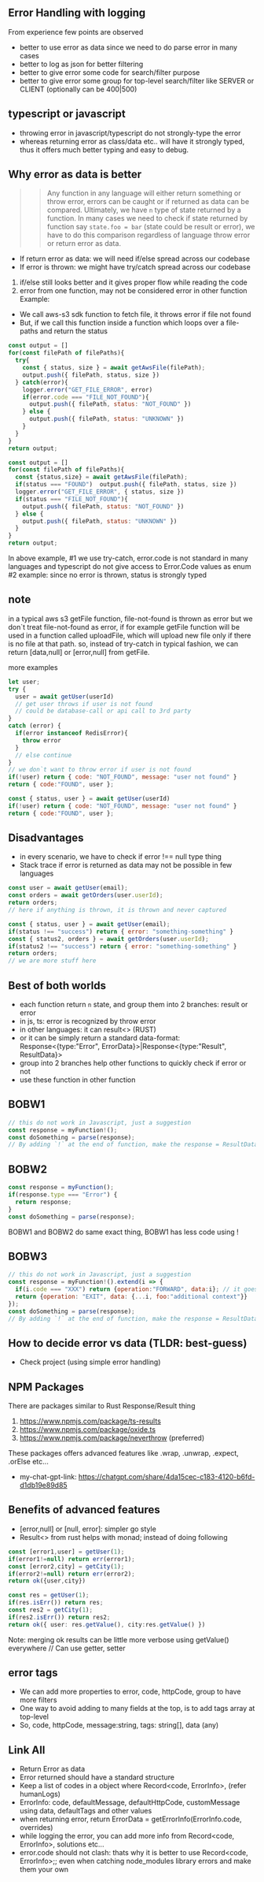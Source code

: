 ## Error Handling with logging

From experience few points are observed
- better to use error as data since we need to do parse error in many cases
- better to log as json for better filtering
- better to give error some code for search/filter purpose
- better to give error some group for top-level search/filter like SERVER or CLIENT (optionally can be 400|500)

## typescript or javascript
- throwing error in javascript/typescript do not strongly-type the error
- whereas returning error as class/data etc.. will have it strongly typed, thus it offers much better typing and easy to debug.

## Why error as data is better
>> Any function in any language will either return something or throw error, errors can be caught or if returned as data can be compared. Ultimately, we have `n` type of state returned by a function.
In many cases we need to check if state returned by function say `state.foo = bar` (state could be result or error), we have to do this comparison regardless of language throw error or return error as data.

- If return error as data: we will need if/else spread across our codebase
- If error is thrown: we might have try/catch spread across our codebase

1. if/else still looks better and it gives proper flow while reading the code
2. error from one function, may not be considered error in other function
Example:
- We call aws-s3 sdk function to fetch file, it throws error if file not found
- But, if we call this function inside a function which loops over a file-paths and return the status


```js
const output = []
for(const filePath of filePaths){
  try{
    const { status, size } = await getAwsFile(filePath);
    output.push({ filePath, status, size })
  } catch(error){
    logger.error("GET_FILE_ERROR", error)
    if(error.code === "FILE_NOT_FOUND"){
      output.push({ filePath, status: "NOT_FOUND" })
    } else {
      output.push({ filePath, status: "UNKNOWN" })
    }
  }
}
return output;
```

```js
const output = []
for(const filePath of filePaths){
  const {status,size} = await getAwsFile(filePath);
  if(status === "FOUND")  output.push({ filePath, status, size })
  logger.error("GET_FILE_ERROR", { status, size })
  if(status === "FILE_NOT_FOUND"){
    output.push({ filePath, status: "NOT_FOUND" })
  } else {
    output.push({ filePath, status: "UNKNOWN" })
  }
}
return output;
```

In above example, #1 we use try-catch, error.code is not standard in many languages and typescript do not give access to Error.Code values as enum
#2 example: since no error is thrown, status is strongly typed

## note
in a typical aws s3 getFile function, file-not-found is thrown as error
but we don`t treat file-not-found as error, if for example getFile function 
will be used in a function called uploadFile, which will upload new file only 
if there is no file at that path. so, instead of try-catch in typical fashion, we can 
return [data,null] or [error,null] from getFile.

more examples


```js
let user;
try {
  user = await getUser(userId)
  // get user throws if user is not found
  // could be database-call or api call to 3rd party
}
catch (error) {
  if(error instanceof RedisError){
    throw error
  }
  // else continue
}
// we don`t want to throw error if user is not found
if(!user) return { code: "NOT_FOUND", message: "user not found" }
return { code:"FOUND", user };
```

```js
const { status, user } = await getUser(userId)
if(!user) return { code: "NOT_FOUND", message: "user not found" }
return { code:"FOUND", user };
```


## Disadvantages
- in every scenario, we have to check if error !== null type thing
- Stack trace if error is returned as data may not be possible in few languages

```js
const user = await getUser(email);
const orders = await getOrders(user.userId);
return orders;
// here if anything is thrown, it is thrown and never captured
```

```js
const { status, user } = await getUser(email);
if(status !== "success") return { error: "something-something" }
const { status2, orders } = await getOrders(user.userId);
if(status2 !== "success") return { error: "something-something" }
return orders;
// we are more stuff here
```

## Best of both worlds
- each function return `n` state, and group them into 2 branches: result or error
- in js, ts: error is recognized by throw error
- in other languages: it can result<> (RUST)
- or it can be simply return a standard data-format: Response<{type:"Error", ErrorData}>|Response<{type:"Result", ResultData}>
- group into 2 branches help other functions to quickly check if error or not
- use these function in other function

## BOBW1
```js
// this do not work in Javascript, just a suggestion
const response = myFunction!();
const doSomething = parse(response);
// By adding `!` at the end of function, make the response = ResultData and if function return ErrorData it will be returned from here without going to next line
```

## BOBW2
```js
const response = myFunction();
if(response.type === "Error") {
  return response;
}
const doSomething = parse(response);
```

BOBW1 and BOBW2 do same exact thing, BOBW1 has less code using !

## BOBW3
```js
// this do not work in Javascript, just a suggestion
const response = myFunction!().extend(i => {
  if(i.code === "XXX") return {operation:"FORWARD", data:i}; // it goes to next line
  return {operation: "EXIT", data: {...i, foo:"additional context"}}
});
const doSomething = parse(response);
// By adding `!` at the end of function, make the response = ResultData and if function return ErrorData it will be returned from here without going to next line
```

## How to decide error vs data (TLDR: best-guess)
- Check project (using simple error handling)

## NPM Packages
There are packages similar to Rust Response/Result thing
1. https://www.npmjs.com/package/ts-results
2. https://www.npmjs.com/package/oxide.ts
3. https://www.npmjs.com/package/neverthrow (preferred)

These packages offers advanced features like .wrap, .unwrap, .expect, .orElse etc...
- my-chat-gpt-link: https://chatgpt.com/share/4da15cec-c183-4120-b6fd-d1db19e89d85

## Benefits of advanced features
- [error,null] or [null, error]: simpler go style
- Result<> from rust helps with monad; instead of doing following
```ts
const [error1,user] = getUser(1);
if(error1!=null) return err(error1);
const [error2,city] = getCity(1);
if(error2!=null) return err(error2);
return ok({user,city})
```

```ts
const res = getUser(1);
if(res.isErr()) return res;
const res2 = getCity(1);
if(res2.isErr()) return res2;
return ok({ user: res.getValue(), city:res.getValue() })
```

Note: merging ok results can be little more verbose using getValue() everywhere
// Can use getter, setter



## error tags
- We can add more properties to error, code, httpCode, group to have more filters
- One way to avoid adding to many fields at the top, is to add tags array at top-level
- So, code, httpCode, message:string, tags: string[], data (any)


## Link All
- Return Error as data
- Error returned should have a standard structure
- Keep a list of codes in a object where Record<code, ErrorInfo>, (refer humanLogs)
- ErrorInfo: code, defaultMessage, defaultHttpCode, customMessage using data, defaultTags and other values
- when returning error, return ErrorData = getErrorInfo(ErrorInfo.code, overrides)
- while logging the error, you can add more info from Record<code, ErrorInfo>, solutions etc...
- error.code should not clash: thats why it is better to use Record<code, ErrorInfo>;; even when catching node_modules library errors and make them your own